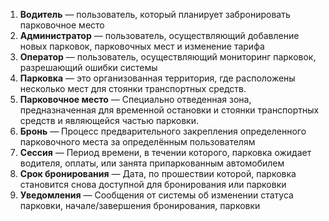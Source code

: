 1. **Водитель** — пользователь, который планирует забронировать парковочное место
2. **Администратор** — пользователь, осуществляющий добавление новых парковок, парковочных мест и изменение тарифа
3. **Оператор** — пользователь, осуществляющий мониторинг парковок, разрешающий ошибки системы
4. **Парковка** — это организованная территория, где расположены несколько мест для стоянки транспортных средств.
5. **Парковочное место** — Специально отведенная зона, предназначенная для временной остановки и стоянки транспортных средств и являющейся частью парковки.
6. **Бронь** — Процесс предварительного закрепления определенного парковочного места за определённым пользователям
7. **Сессия** — Период времени, в течении которого, парковка ожидает водителя, оплаты, или занята припаркованным автомобилем
8. **Срок бронирования** — Дата, по прошествии которой, парковка становится снова доступной для бронирования или парковки
9. **Уведомления** — Сообщения от системы об изменении статуса парковки, начале/завершения бронирования, парковки